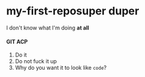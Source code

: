 # my-first-reposuper duper
I don't know what I'm doing
**at all**
#### GIT ACP
1. Do it
2. Do not fuck it up
1. Why do you want it to look like `code`?

